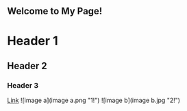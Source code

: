 ## Welcome to My Page!
# Header 1
## Header 2
### Header 3
[Link](https://www.whitneyhs.us/)
![image a](image a.png "1!")
![image b](image b.jpg "2!")
